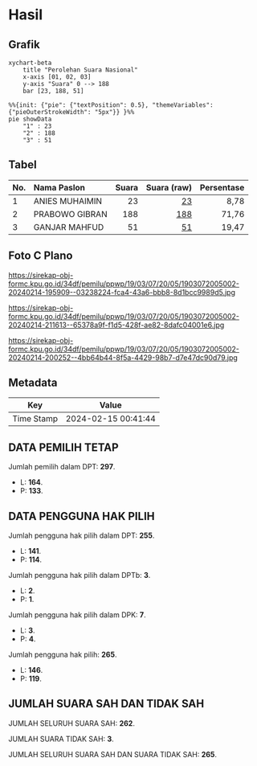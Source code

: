 # Hasil

## Grafik

```mermaid
xychart-beta
    title "Perolehan Suara Nasional"
    x-axis [01, 02, 03]
    y-axis "Suara" 0 --> 188
    bar [23, 188, 51]
```

```mermaid
%%{init: {"pie": {"textPosition": 0.5}, "themeVariables": {"pieOuterStrokeWidth": "5px"}} }%%
pie showData
    "1" : 23
    "2" : 188
    "3" : 51
```

## Tabel

| No. | Nama Paslon    | Suara | Suara (raw) | Persentase |
|:--- |:-------------- | -----:| -----------:| ----------:|
| 1   | ANIES MUHAIMIN | 23    | [23][p-1]   | 8,78       |
| 2   | PRABOWO GIBRAN | 188   | [188][p-2]  | 71,76      |
| 3   | GANJAR MAHFUD  | 51    | [51][p-3]   | 19,47      |


[p-1]: https://github.com/gigit-pemilu/pemilu-2024/blob/main/pilpres/hitung-suara/sub/19-kepulauan-bangka-belitung/sub/03-bangka-selatan/sub/07-pulau-besar/sub/2005-fajar-indah/sub/002-tps/sub/paslon-1.txt
[p-2]: https://github.com/gigit-pemilu/pemilu-2024/blob/main/pilpres/hitung-suara/sub/19-kepulauan-bangka-belitung/sub/03-bangka-selatan/sub/07-pulau-besar/sub/2005-fajar-indah/sub/002-tps/sub/paslon-2.txt
[p-3]: https://github.com/gigit-pemilu/pemilu-2024/blob/main/pilpres/hitung-suara/sub/19-kepulauan-bangka-belitung/sub/03-bangka-selatan/sub/07-pulau-besar/sub/2005-fajar-indah/sub/002-tps/sub/paslon-3.txt

## Foto C Plano

https://sirekap-obj-formc.kpu.go.id/34df/pemilu/ppwp/19/03/07/20/05/1903072005002-20240214-195909--03238224-fca4-43a6-bbb8-8d1bcc9989d5.jpg

https://sirekap-obj-formc.kpu.go.id/34df/pemilu/ppwp/19/03/07/20/05/1903072005002-20240214-211613--65378a9f-f1d5-428f-ae82-8dafc04001e6.jpg

https://sirekap-obj-formc.kpu.go.id/34df/pemilu/ppwp/19/03/07/20/05/1903072005002-20240214-200252--4bb64b44-8f5a-4429-98b7-d7e47dc90d79.jpg


## Metadata

| Key        | Value               |
| ---------- | ------------------- |
| Time Stamp | 2024-02-15 00:41:44 |


## DATA PEMILIH TETAP

Jumlah pemilih dalam DPT: **297**.
 * L: **164**.
 * P: **133**.

## DATA PENGGUNA HAK PILIH

Jumlah pengguna hak pilih dalam DPT: **255**.
 * L: **141**.
 * P: **114**.

Jumlah pengguna hak pilih dalam DPTb: **3**.
 * L: **2**.
 * P: **1**.

Jumlah pengguna hak pilih dalam DPK: **7**.
 * L: **3**.
 * P: **4**.

Jumlah pengguna hak pilih: **265**.
 * L: **146**.
 * P: **119**.

## JUMLAH SUARA SAH DAN TIDAK SAH

JUMLAH SELURUH SUARA SAH: **262**.

JUMLAH SUARA TIDAK SAH: **3**.

JUMLAH SELURUH SUARA SAH DAN SUARA TIDAK SAH: **265**.


